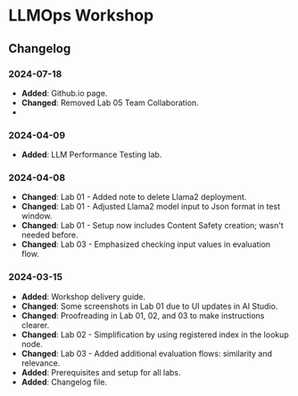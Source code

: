 # LLMOps Workshop

## Changelog

### 2024-07-18
- **Added**: Github.io page.
- **Changed**: Removed Lab 05 Team Collaboration.
- 
### 2024-04-09
- **Added**: LLM Performance Testing lab.

### 2024-04-08
- **Changed**: Lab 01 - Added note to delete Llama2 deployment.
- **Changed**: Lab 01 - Adjusted Llama2 model input to Json format in test window.
- **Changed**: Lab 01 - Setup now includes Content Safety creation; wasn't needed before.
- **Changed**: Lab 03 - Emphasized checking input values in evaluation flow.

### 2024-03-15
- **Added**: Workshop delivery guide.
- **Changed**: Some screenshots in Lab 01 due to UI updates in AI Studio.
- **Changed**: Proofreading in Lab 01, 02, and 03 to make instructions clearer.
- **Changed**: Lab 02 - Simplification by using registered index in the lookup node.
- **Changed**: Lab 03 - Added additional evaluation flows: similarity and relevance.
- **Added**: Prerequisites and setup for all labs.
- **Added**: Changelog file.
